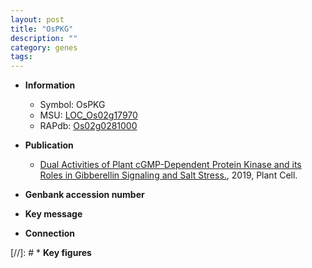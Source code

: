 ```yaml
---
layout: post
title: "OsPKG"
description: ""
category: genes
tags: 
---
```


* **Information**  
    + Symbol: OsPKG  
    + MSU: [LOC_Os02g17970](http://rice.plantbiology.msu.edu/cgi-bin/ORF_infopage.cgi?orf=LOC_Os02g17970)  
    + RAPdb: [Os02g0281000](http://rapdb.dna.affrc.go.jp/viewer/gbrowse_details/irgsp1?name=Os02g0281000)  

* **Publication**  
    + [Dual Activities of Plant cGMP-Dependent Protein Kinase and its Roles in Gibberellin Signaling and Salt Stress.](http://www.ncbi.nlm.nih.gov/pubmed?term=Dual+Activities+of+Plant+cGMP-Dependent+Protein+Kinase+and+its+Roles+in+Gibberellin+Signaling+and+Salt+Stress.%5BTitle%5D), 2019, Plant Cell.

* **Genbank accession number**  

* **Key message**  

* **Connection**  

[//]: # * **Key figures**  


